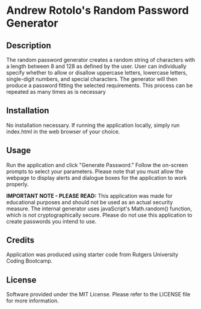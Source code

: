 # Andrew Rotolo's Random Password Generator

## Description

The random password generator creates a random string of characters with a length between 8 and 128 as defined by the user. User can individually specify whether to allow or disallow uppercase letters, lowercase letters, single-digit numbers, and special characters. The generator will then produce a password fitting the selected requirements. This process can be repeated as many times as is necessary

## Installation

No installation necessary. If running the application locally, simply run index.html in the web browser of your choice.

## Usage

Run the application and click "Generate Password." Follow the on-screen prompts to select your parameters. Please note that you must allow the webpage to display alerts and dialogue boxes for the application to work properly.

**IMPORTANT NOTE - PLEASE READ:** This application was made for educational purposes and should not be used as an actual security measure. The internal generator uses javaScript's Math.random() function, which is not cryptographically secure. Please do not use this application to create passwords you intend to use.

## Credits

Application was produced using starter code from Rutgers University Coding Bootcamp.

## License

Software provided under the MIT License. Please refer to the LICENSE file for more information.